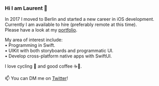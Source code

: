 ### Hi I am Laurent 👋

In 2017 I moved to Berlin and started a new career in iOS development.   
Currently I am available to hire (preferably remote at this time).   
Please have a look at my [portfolio](https://github.com/multitudes/portfolio/blob/master/README.md). 

My area of interest include:  
• Programming in Swift.  
• UIKit with both storyboards and programmatic UI.  
• Develop cross-platform native apps with SwiftUI.  

I love cycling 🚴 and good coffee ☕️🌱.   

📫 You can DM me on [Twitter](https://twitter.com/wrmultitudes)!
<!--

If you can't get enough of me I collected some more links [here](https://linktr.ee/LaurentBrusa)!
**multitudes/multitudes** is a ✨ _special_ ✨ repository because its `README.md` (this file) appears on your GitHub profile.

Here are some ideas to get you started:

- 🔭 I’m currently working on ...
- 🌱 I’m currently learning ...
- 👯 I’m looking to collaborate on ...
- 🤔 I’m looking for help with ...
- 💬 Ask me about ...
- 📫 How to reach me: ...
- 😄 Pronouns: ...
- ⚡ Fun fact: ...
-->
